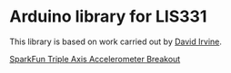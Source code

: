 Arduino library for LIS331
==========================

This library is based on work carried out by [David Irvine](https://github.com/damellis/lis331).

[SparkFun Triple Axis Accelerometer Breakout](https://www.sparkfun.com/products/10345)